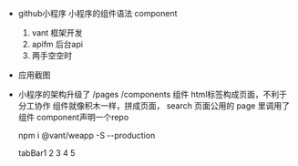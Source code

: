 - github小程序
  小程序的组件语法
  component
  1. vant 框架开发
  2. apifm 后台api
  3. 两手空空时

- 应用截图
- 小程序的架构升级了
  /pages
  /components 组件
  html标签构成页面，不利于分工协作
  组件就像积木一样，拼成页面，
  search 页面公用的
  page 里调用了组件 <component-name repo="item"></component-name>
  component声明一个repo




  npm i @vant/weapp -S --production

  
  
  
  
  
  
  tabBar1     2      3     4     5